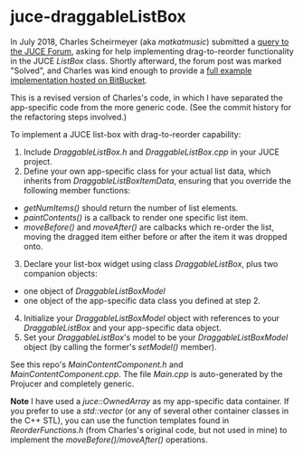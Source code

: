 # juce-draggableListBox
In July 2018, Charles Scheirmeyer (aka *matkatmusic*) submitted a [query to the JUCE Forum](https://forum.juce.com/t/listbox-drag-to-reorder-solved/28477), asking for help implementing drag-to-reorder functionality in the JUCE *ListBox* class. Shortly afterward, the forum post was marked "Solved", and Charles was kind enough to provide a [full example implementation hosted on BitBucket](https://bitbucket.org/MatkatMusic/listboxreorder/).

This is a revised version of Charles's code, in which I have separated the app-specific code from the more generic code. (See the commit history for the refactoring steps involved.)

To implement a JUCE list-box with drag-to-reorder capability:
1. Include *DraggableListBox.h* and *DraggableListBox.cpp* in your JUCE project.
2. Define your own app-specific class for your actual list data, which inherits from *DraggableListBoxItemData*, ensuring that you override the following member functions:
 - *getNumItems()* should return the number of list elements.
 - *paintContents()* is a callback to render one specific list item.
 - *moveBefore()* and *moveAfter()* are calbacks which re-order the list, moving the dragged item either before or after the item it was dropped onto.
3. Declare your list-box widget using class *DraggableListBox*, plus two companion objects:
 - one object of *DraggableListBoxModel*
 - one object of the app-specific data class you defined at step 2.
4. Initialize your *DraggableListBoxModel* object with references to your *DraggableListBox* and your app-specific data object.
5. Set your *DraggableListBox*'s model to be your *DraggableListBoxModel* object (by calling the former's *setModel()* member).

See this repo's *MainContentComponent.h* and *MainContentComponent.cpp*. The file *Main.cpp* is auto-generated by the Projucer and completely generic.

**Note** I have used a *juce::OwnedArray* as my app-specific data container. If you prefer to use a *std::vector* (or any of several other container classes in the C++ STL), you can use the function templates found in *ReorderFunctions.h* (from Charles's original code, but not used in mine) to implement the *moveBefore()/moveAfter()* operations.
